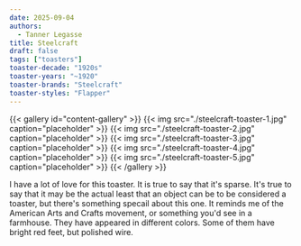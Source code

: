 ```yaml
---
date: 2025-09-04
authors:
  - Tanner Legasse
title: Steelcraft
draft: false
tags: ["toasters"]
toaster-decade: "1920s"
toaster-years: "~1920"
toaster-brands: "Steelcraft"
toaster-styles: "Flapper"
---
```

{{< gallery id="content-gallery" >}}
  {{< img src="./steelcraft-toaster-1.jpg" caption="placeholder" >}}
  {{< img src="./steelcraft-toaster-2.jpg" caption="placeholder" >}}
  {{< img src="./steelcraft-toaster-3.jpg" caption="placeholder" >}}
  {{< img src="./steelcraft-toaster-4.jpg" caption="placeholder" >}}
  {{< img src="./steelcraft-toaster-5.jpg" caption="placeholder" >}}
{{< /gallery >}}

I have a lot of love for this toaster. It is true to say that it's sparse. It's true to say that it may be the actual least that an object can be to be considered a toaster, but there's something specail about this one. It reminds me of the American Arts and Crafts movement, or something you'd see in a farmhouse.
They have appeared in different colors. Some of them have bright red feet, but polished wire.
